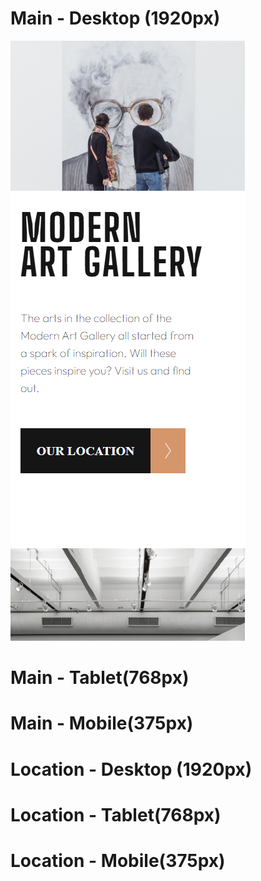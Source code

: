 # Main - Desktop (1920px)
![Desktop main ](./assets/screenshoots/mobile-main.png)


# Main - Tablet(768px)

# Main - Mobile(375px)

# Location - Desktop (1920px)

# Location - Tablet(768px)

# Location - Mobile(375px)


